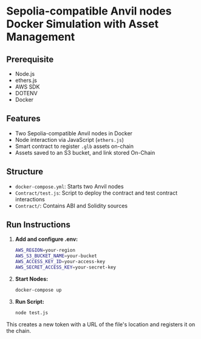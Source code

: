 
# Sepolia-compatible Anvil nodes Docker Simulation with Asset Management

## Prerequisite

- Node.js
- ethers.js
- AWS SDK
- DOTENV
- Docker
  
## Features

- Two Sepolia-compatible Anvil nodes in Docker
- Node interaction via JavaScript (`ethers.js`)
- Smart contract to register `.glb` assets on-chain
- Assets saved to an S3 bucket, and link stored On-Chain

## Structure

- `docker-compose.yml`: Starts two Anvil nodes
- `Contract/test.js`: Script to deploy the contract and test contract interactions
- `Contract/`: Contains ABI and Solidity sources

## Run Instructions

1. **Add and configure .env:**
   ```bash
   AWS_REGION=your-region
   AWS_S3_BUCKET_NAME=your-bucket
   AWS_ACCESS_KEY_ID=your-access-key
   AWS_SECRET_ACCESS_KEY=your-secret-key
   ```
   
2. **Start Nodes:**
   ```bash
   docker-compose up 
   ```
   
3. **Run Script:**
   ```bash
   node test.js
   ```

This creates a new token with a URL of the file's location and registers it on the chain.
